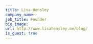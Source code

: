 ```yaml
---
title: Lisa Hensley
company_name:
job_title: Founder
bio_image:
url: http://www.lisahensley.me/blog/
is_guest: true
---
```

